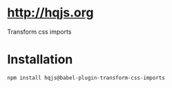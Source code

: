 # http://hqjs.org
Transform css imports

# Installation
```sh
npm install hqjs@babel-plugin-transform-css-imports
```
